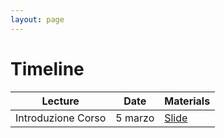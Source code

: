 ```yaml
---
layout: page
---
```


# Timeline

| Lecture                        | Date           | Materials      |
|----------------------------------|----------------|------------------------------- |
| Introduzione Corso               | 5 marzo    | [Slide](https://studentiunict-my.sharepoint.com/:b:/g/personal/simone_palazzo_unict_it/EVvIyPTRVFVBoy8bc32baCABl76d-xDbMP9Xu1QJKODYTQ?e=t81JgY) |
